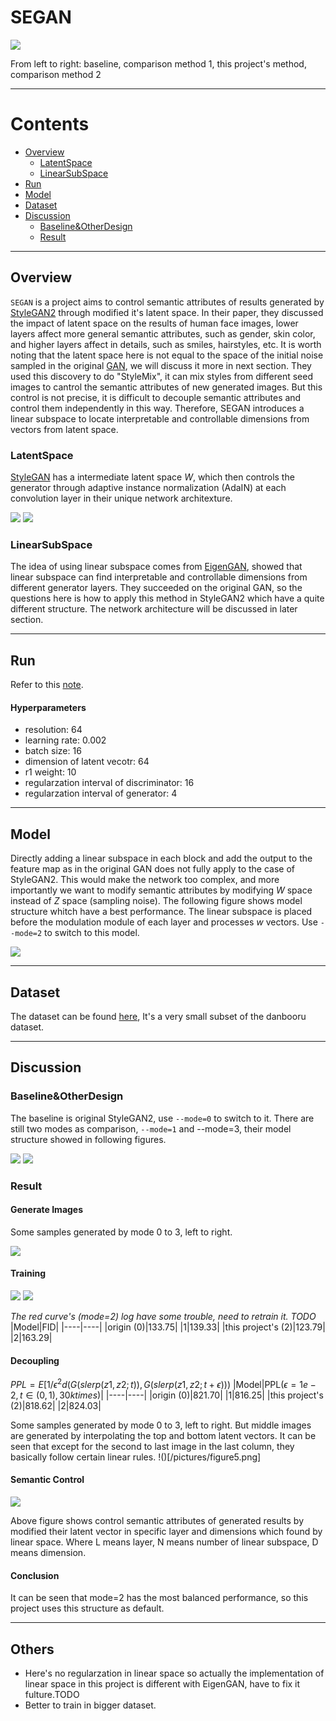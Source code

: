 # SEGAN
![](/pictures/figure4.png)

From left to right: baseline, comparison method 1, this project's method, comparison method 2
***
# Contents
- [Overview](#Overview)
  - [LatentSpace](#LatentSpace)
  - [LinearSubSpace](#LinearSubSpace)
- [Run](#Run)
- [Model](#Model)
- [Dataset](#Dataset)
- [Discussion](#Discussion)
  - [Baseline&OtherDesign](#Baseline&OtherDesign)
  - [Result](#Result)
***
## Overview
`SEGAN` is a project aims to control semantic attributes of results generated by [StyleGAN2](https://openaccess.thecvf.com/content_CVPR_2020/html/Karras_Analyzing_and_Improving_the_Image_Quality_of_StyleGAN_CVPR_2020_paper.html) through modified it's latent space. In their paper, they discussed the impact of latent space on the results of human face images, lower layers affect more general semantic attributes, such as gender, skin color, and higher layers affect in details, such as smiles, hairstyles, etc. It is worth noting that the latent space here is not equal to the space of the initial noise sampled in the original [GAN](https://proceedings.neurips.cc/paper_files/paper/2014/hash/5ca3e9b122f61f8f06494c97b1afccf3-Abstract.html), we will discuss it more in next section. They used this discovery to do "StyleMix", it can mix styles from different seed images to cantrol the semantic attributes of new generated images. But this control is not precise, it is difficult to decouple semantic attributes and control them independently in this way. Therefore, SEGAN introduces a linear subspace to locate interpretable and controllable dimensions from vectors from latent space.
### LatentSpace
[StyleGAN](https://openaccess.thecvf.com/content_CVPR_2019/html/Karras_A_Style-Based_Generator_Architecture_for_Generative_Adversarial_Networks_CVPR_2019_paper.html) has a intermediate latent space $W$, which then controls the generator through adaptive instance normalization (AdaIN) at each convolution layer in their unique network architexture.

![](/pictures/figure10.png)
![](/pictures/figure9.png)
### LinearSubSpace
The idea of ​​using linear subspace comes from [EigenGAN](https://openaccess.thecvf.com/content/ICCV2021/html/He_EigenGAN_Layer-Wise_Eigen-Learning_for_GANs_ICCV_2021_paper.html), showed that linear subspace can find interpretable and controllable dimensions from different generator layers. They succeeded on the original GAN, so the questions here is how to apply this method in StyleGAN2 which have a quite different structure. The network architecture will be discussed in later section.
***
## Run
Refer to this [note](https://colab.research.google.com/drive/1Zil4-l8Lvz9cYKpsVG_0IMatErMcUi_L?usp=sharing).
#### Hyperparameters
- resolution: 64
- learning rate: 0.002
- batch size: 16
- dimension of latent vecotr: 64
- r1 weight: 10
- regularzation interval of discriminator: 16
- regularzation interval of generator: 4
***
## Model
Directly adding a linear subspace in each block and add the output to the feature map as in the original GAN ​​does not fully apply to the case of StyleGAN2. This would make the network too complex, and more importantly we want to modify semantic attributes by modifying $W$ space instead of $Z$ space (sampling noise). The following figure shows model structure whitch have a best performance. The linear subspace is placed before the modulation module of each layer and processes $w$ vectors. Use `--mode=2` to switch to this model.

![](/pictures/figure2.png)
***
## Dataset
The dataset can be found [here](https://drive.google.com/file/d/1uun17wO53E0gRUouAizs7kV4bUOO-6yy/view?usp=sharing), It's a very small subset of the danbooru dataset.
***
## Discussion
### Baseline&OtherDesign
The baseline is original StyleGAN2, use `--mode=0` to switch to it. There are still two modes as comparison, `--mode=1` and --mode=3, their model structure showed in following figures.

![](/pictures/figure1.png)
![](/pictures/figure3.png)
### Result
#### Generate Images
Some samples generated by mode 0 to 3, left to right.

![](/pictures/figure4.png)
#### Training
![](/pictures/figure7.png)
![](/pictures/figure8.png)

*The red curve's (mode=2) log have some trouble, need to retrain it. TODO*
|Model|FID|
|----|----|
|origin (0)|133.75|
|1|139.33|
|this project's (2)|123.79|
|2|163.29|
#### Decoupling
$PPL=E[1/ϵ^2  d(G(slerp(z1,z2;t)),G(slerp(z1,z2;t+ϵ)))$
|Model|PPL($ϵ=1e-2,t∈(0,1),30ktimes$)|
|----|----|
|origin (0)|821.70|
|1|816.25|
|this project's (2)|818.62|
|2|824.03|

Some samples generated by mode 0 to 3, left to right. But middle images are generated by interpolating the top and bottom latent vectors. It can be seen that except for the second to last image in the last column, they basically follow certain linear rules.
!()[/pictures/figure5.png]
#### Semantic Control
![](/pictures/figure6.png)

Above figure shows control semantic attributes of generated results by modified their latent vector in specific layer and dimensions which found by linear space. Where L means layer, N means number of linear subspace, D means dimension.
#### Conclusion
It can be seen that mode=2 has the most balanced performance, so this project uses this structure as default.
***
## Others
- Here's no regularzation in linear space so actually the implementation of linear space in this project is different with EigenGAN, have to fix it fulture.TODO
- Better to train in bigger dataset.

